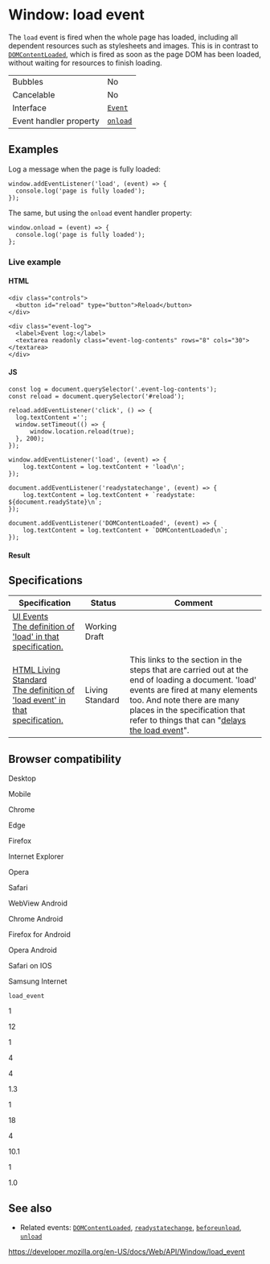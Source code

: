 Window: load event
==================

The `load` event is fired when the whole page has loaded, including all dependent resources such as stylesheets and images. This is in contrast to [`DOMContentLoaded`](../document/domcontentloaded_event), which is fired as soon as the page DOM has been loaded, without waiting for resources to finish loading.

<table><tbody><tr class="odd"><td>Bubbles</td><td>No</td></tr><tr class="even"><td>Cancelable</td><td>No</td></tr><tr class="odd"><td>Interface</td><td><a href="../event"><code>Event</code></a></td></tr><tr class="even"><td>Event handler property</td><td><a href="../globaleventhandlers/onload"><code>onload</code></a></td></tr></tbody></table>

Examples
--------

Log a message when the page is fully loaded:

    window.addEventListener('load', (event) => {
      console.log('page is fully loaded');
    });

The same, but using the `onload` event handler property:

    window.onload = (event) => {
      console.log('page is fully loaded');
    };

### Live example

#### HTML

    <div class="controls">
      <button id="reload" type="button">Reload</button>
    </div>

    <div class="event-log">
      <label>Event log:</label>
      <textarea readonly class="event-log-contents" rows="8" cols="30"></textarea>
    </div>

#### JS

    const log = document.querySelector('.event-log-contents');
    const reload = document.querySelector('#reload');

    reload.addEventListener('click', () => {
      log.textContent ='';
      window.setTimeout(() => {
          window.location.reload(true);
      }, 200);
    });

    window.addEventListener('load', (event) => {
        log.textContent = log.textContent + 'load\n';
    });

    document.addEventListener('readystatechange', (event) => {
        log.textContent = log.textContent + `readystate: ${document.readyState}\n`;
    });

    document.addEventListener('DOMContentLoaded', (event) => {
        log.textContent = log.textContent + `DOMContentLoaded\n`;
    });

#### Result

Specifications
--------------

<table><thead><tr class="header"><th>Specification</th><th>Status</th><th>Comment</th></tr></thead><tbody><tr class="odd"><td><a href="https://w3c.github.io/uievents/#event-type-load">UI Events<br />
<span class="small">The definition of 'load' in that specification.</span></a></td><td><span class="spec-wd">Working Draft</span></td><td></td></tr><tr class="even"><td><a href="https://html.spec.whatwg.org/multipage/#delay-the-load-event">HTML Living Standard<br />
<span class="small">The definition of 'load event' in that specification.</span></a></td><td><span class="spec-living">Living Standard</span></td><td>This links to the section in the steps that are carried out at the end of loading a document. 'load' events are fired at many elements too. And note there are many places in the specification that refer to things that can "<a href="https://html.spec.whatwg.org/multipage/parsing.html#delay-the-load-event">delays the load event</a>".</td></tr></tbody></table>

Browser compatibility
---------------------

Desktop

Mobile

Chrome

Edge

Firefox

Internet Explorer

Opera

Safari

WebView Android

Chrome Android

Firefox for Android

Opera Android

Safari on IOS

Samsung Internet

`load_event`

1

12

1

4

4

1.3

1

18

4

10.1

1

1.0

See also
--------

-   Related events: [`DOMContentLoaded`](domcontentloaded_event), [`readystatechange`](../document/readystatechange_event), [`beforeunload`](beforeunload_event), [`unload`](unload_event)

<a href="https://developer.mozilla.org/en-US/docs/Web/API/Window/load_event" class="_attribution-link">https://developer.mozilla.org/en-US/docs/Web/API/Window/load_event</a>
